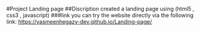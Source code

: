 #Project 
Landing page 
##Discription
created a landing page using (html5 , css3 , javascript)
###link 
you can try the website directly via the following link:
https://yasmeenhegazy-dev.github.io/Landing-page/
